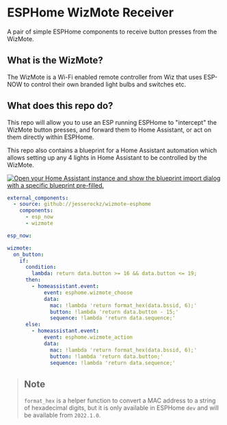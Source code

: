 # ESPHome WizMote Receiver

A pair of simple ESPHome components to receive button presses from the WizMote.

## What is the WizMote?

The WizMote is a Wi-Fi enabled remote controller from Wiz that uses ESP-NOW to control their own branded light bulbs and switches etc.

## What does this repo do?

This repo will allow you to use an ESP running ESPHome to "intercept" the WizMote button presses, and forward them to Home Assistant, or act on them directly within ESPHome.

This repo also contains a blueprint for a Home Assistant automation which allows setting up any 4 lights in Home Assistant to be controlled by the WizMote.

[![Open your Home Assistant instance and show the blueprint import dialog with a specific blueprint pre-filled.](https://my.home-assistant.io/badges/blueprint_import.svg)](https://my.home-assistant.io/redirect/blueprint_import/?blueprint_url=https%3A%2F%2Fgithub.com%2Fjesserockz%2Fwizmote-esphome%2Fblob%2Fmain%2Fwizmote-esphome-blueprint.yml)

```yaml
external_components:
  - source: github://jesserockz/wizmote-esphome
    components:
      - esp_now
      - wizmote

esp_now:

wizmote:
  on_button:
    if:
      condition:
        lambda: return data.button >= 16 && data.button <= 19;
      then:
        - homeassistant.event:
            event: esphome.wizmote_choose
            data:
              mac: !lambda 'return format_hex(data.bssid, 6);'
              button: !lambda 'return data.button - 15;'
              sequence: !lambda 'return data.sequence;'
      else:
        - homeassistant.event:
            event: esphome.wizmote_action
            data:
              mac: !lambda 'return format_hex(data.bssid, 6);'
              button: !lambda 'return data.button;'
              sequence: !lambda 'return data.sequence;'

```

> ## Note
> `format_hex` is a helper function to convert a MAC address to a string of hexadecimal digits, but it is only available in ESPHome `dev` and will be available from `2022.1.0`.
